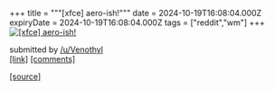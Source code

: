 +++
title = """[xfce] aero-ish!"""
date = 2024-10-19T16:08:04.000Z
expiryDate = 2024-10-19T16:08:04.000Z
tags = ["reddit","wm"]
+++
[![[xfce] aero-ish!](https://preview.redd.it/6dowegiklqvd1.jpeg?width=640&crop=smart&auto=webp&s=13722e064bfb0eea549618a0f3c05bf24ea5ab9e "[xfce] aero-ish!")](https://www.reddit.com/r/unixporn/comments/1g7c8ll/xfce_aeroish/)

submitted by [/u/Venothyl](https://www.reddit.com/user/Venothyl)  
[\[link\]](https://i.redd.it/6dowegiklqvd1.jpeg) [\[comments\]](https://www.reddit.com/r/unixporn/comments/1g7c8ll/xfce_aeroish/)

[[source]](https://www.reddit.com/r/unixporn/comments/1g7c8ll/xfce_aeroish/)
